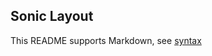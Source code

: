 ## Sonic Layout

This README supports Markdown, see [syntax](https://help.github.com/articles/markdown-basics/)

